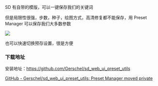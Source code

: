 
SD 有自带的模版，可以一键保存我们的关键词

但是局限性很强，步数，种子，绘图方式，高清修复都不能保存，用 Preset Manager 可以保存我们大多数参数

![](https://pic3.zhimg.com/80/v2-3ace9bd1c850ef5edc9af17a26ae438e_1440w.webp)

也可以快速切换预存设置，很是方便

### 下载地址
安装地址：https://github.com/Gerschel/sd_web_ui_preset_utils

[GitHub - Gerschel/sd\_web\_ui\_preset\_utils: Preset Manager moved private](https://link.zhihu.com/?target=https%3A//github.com/Gerschel/sd_web_ui_preset_utils)